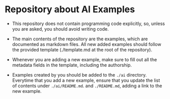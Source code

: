 # Repository about AI Examples

- This repository does not contain programming code explicitly, so, unless you are asked, you should avoid writing code.

- The main contents of the repository are the examples, which are documented as markdown files. All new added examples should follow the provided template (./template.md at the root of the repository).

- Whenever you are adding a new example, make sure to fill out all the metadata fields in the template, including the authorship.

- Examples created by you should be added to the `./ai` directory. Everytime that you add a new example, ensure that you update the list of contents under `./ai/README.md`. and `./README.md`, adding a link to the new example.